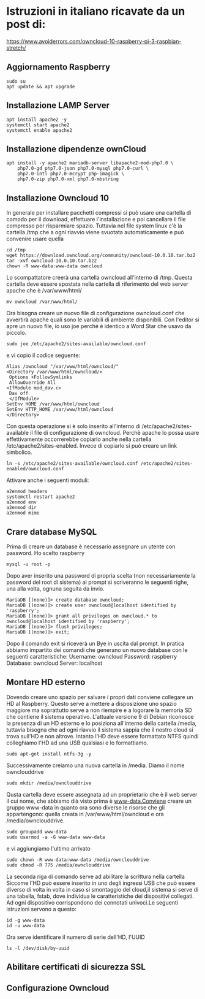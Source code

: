 # Istruzioni in italiano ricavate da un post di:
https://www.avoiderrors.com/owncloud-10-raspberry-pi-3-raspbian-stretch/
## Aggiornamento Raspberry
```
sudo su
apt update && apt upgrade
```
## Installazione LAMP Server
```
apt install apache2 -y
systemctl start apache2
systemctl enable apache2
```
## Installazione dipendenze ownCloud
```
apt install -y apache2 mariadb-server libapache2-mod-php7.0 \
    php7.0-gd php7.0-json php7.0-mysql php7.0-curl \
    php7.0-intl php7.0-mcrypt php-imagick \
    php7.0-zip php7.0-xml php7.0-mbstring
```
## Installazione Owncloud 10
In generale per installare pacchetti compressi si può usare una cartella di comodo per il download, effettuare l'installazione e poi cancellare il file compresso per risparmiare spazio. Tuttavia nel file system linux c'è la cartella /tmp che a ogni riavvio viene svuotata automaticamente e può convenire usare quella
```
cd /tmp
wget https://download.owncloud.org/community/owncloud-10.0.10.tar.bz2
tar -xvf owncloud-10.0.10.tar.bz2
chown -R www-data:www-data owncloud
```
Lo scompattatore creerà una cartella owncloud all'interno di /tmp. Questa cartella deve essere spostata nella cartella di riferimento del web server apache che è /var/www/html/
```
mv owncloud /var/www/html/
```
Ora bisogna creare un nuovo file di configurazione owncloud.conf che avvertirà apache quali sono le variabili di ambiente disponibili. Con l'editor si apre un nuovo file, io uso joe perché è identico a Word Star che usavo da piccolo.
```
sudo joe /etc/apache2/sites-available/owncloud.conf
```
e vi copio il codice seguente:
```
Alias /owncloud "/var/www/html/owncloud/"
<Directory /var/www/html/owncloud/>
 Options +FollowSymlinks
 AllowOverride All
<IfModule mod_dav.c>
 Dav off
 </IfModule>
SetEnv HOME /var/www/html/owncloud
SetEnv HTTP_HOME /var/www/html/owncloud
</Directory>
```
Con questa operazione si è solo inserito all'interno di /etc/apache2/sites-available il file di configurazione di owncloud. Perchè apache lo possa usare effettivamente occorrerebbe copiarlo anche nella cartella /etc/apache2/sites-enabled. Invece di copiarlo si può creare un link simbolico.
```
ln -s /etc/apache2/sites-available/owncloud.conf /etc/apache2/sites-enabled/owncloud.conf
```
Attivare anche i seguenti moduli:
```
a2enmod headers
systemctl restart apache2
a2enmod env
a2enmod dir
a2enmod mime
```
## Crare database MySQL
Prima di creare un database è necessario assegnare un utente con password. Ho scelto raspberry
```
mysql -u root -p
```
Dopo aver inserito una password di propria scelta (non necessariamente la password del root di sistema) al prompt si scriveranno le seguenti righe, una alla volta, ognuna seguita da invio.
```
MariaDB [(none)]> create database owncloud;
MariaDB [(none)]> create user owncloud@localhost identified by 'raspberry';
MariaDB [(none)]> grant all privileges on owncloud.* to owncloud@localhost identified by 'raspberry';
MariaDB [(none)]> flush privileges;
MariaDB [(none)]> exit;
  ```
 Dopo il comando exit si riceverà un Bye in uscita dal prompt.
 In pratica abbiamo impartito dei comandi che generano un nuovo database con le seguenti caratteristiche:
 Username: owncloud
 Password: raspberry
 Database: owncloud
 Server: localhost
## Montare HD esterno
Dovendo creare uno spazio per salvare i propri dati conviene collegare un HD al Raspberry. Questo serve a mettere a disposizione uno spazio maggiore ma soprattutto serve a non riempire e a logorare la memoria SD che contiene il sistema operativo. L'attuale versione 9 di Debian riconosce la presenza di un HD esterno e lo posiziona all'interno della cartella /media, tuttavia bisogna che ad ogni riavvio il sistema sappia che il nostro cloud si trova sull'HD e non altrove. Intanto l'HD deve essere formattato NTFS quindi colleghiamo l'HD ad una USB qualsiasi e lo formattiamo.
```
sudo apt-get install ntfs-3g -y
```
Successivamente creiamo una nuova cartella in /media. Diamo il nome ownclouddrive
```
sudo mkdir /media/ownclouddrive
```
Qusta cartella deve essere assegnata ad un proprietario che è il web server il cui nome, che abbiamo dià visto prima è www-data.Conviene creare un gruppo www-data in quanto ora sono diverse le risorse che gli appartengono: quella creata in /var/www/html/owncloud e ora /media/ownclouddrive.
```
sudo groupadd www-data
sudo usermod -a -G www-data www-data
```
e vi aggiungiamo l'ultimo arrivato
```
sudo chown -R www-data:www-data /media/ownclouddrive
sudo chmod -R 775 /media/ownclouddrive
```
La seconda riga di comando serve ad abilitare la scrittura nella cartella
Siccome l'HD può essere inserito in uno degli ingressi USB che può essere diverso di volta in volta in caso si smontaggio del cloud,il sistema si serve di una tabella, fstab, dove individua le caratteristiche dei dispositivi collegati. Ad ogni dispositivo corrispondono dei connotati univoci.Le seguenti istruzioni servono a questo:
```
id -g www-data
id -u www-data
```
Ora serve identificare il numero di serie dell'HD, l'UUID
```
ls -l /dev/disk/by-uuid
```
## Abilitare certificati di sicurezza SSL
## Configurazione Owncloud 
